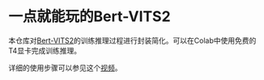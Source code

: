 # 一点就能玩的Bert-VITS2

本仓库对[Bert-VITS2](https://github.com/fishaudio/Bert-VITS2)的训练推理过程进行封装简化。可以在Colab中使用免费的T4显卡完成训练推理。

详细的使用步骤可以参见这个[视频](https://www.bilibili.com/video/BV1MT42117zd/)。
